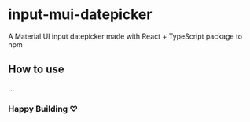 # input-mui-datepicker

A Material UI input datepicker made with React + TypeScript package to npm

## How to use

...

### Happy Building ♡

